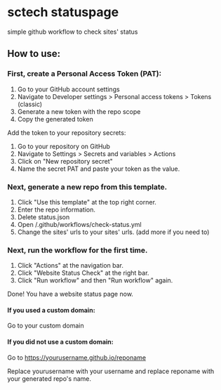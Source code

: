 # sctech statuspage
simple github workflow to check sites' status
## How to use:
### First, create a Personal Access Token (PAT):

1. Go to your GitHub account settings
2. Navigate to Developer settings > Personal access tokens > Tokens (classic)
3. Generate a new token with the repo scope
4. Copy the generated token

Add the token to your repository secrets:

1. Go to your repository on GitHub
2. Navigate to Settings > Secrets and variables > Actions
3. Click on "New repository secret"
4. Name the secret PAT and paste your token as the value.

### Next, generate a new repo from this template.
1. Click "Use this template" at the top right corner.
2. Enter the repo information.
3. Delete status.json
4. Open /.github/workflows/check-status.yml
5. Change the sites' urls to your sites' urls. (add more if you need to)
### Next, run the workflow for the first time.
1. Click "Actions" at the navigation bar.
2. Click "Website Status Check" at the right bar.
3. Click "Run workflow" and then "Run workflow" again.

Done! You have a website status page now.
#### If you used a custom domain:
Go to your custom domain
#### If you did not use a custom domain:
Go to https://yourusername.github.io/reponame

Replace yourusername with your username and replace reponame with your generated repo's name.
